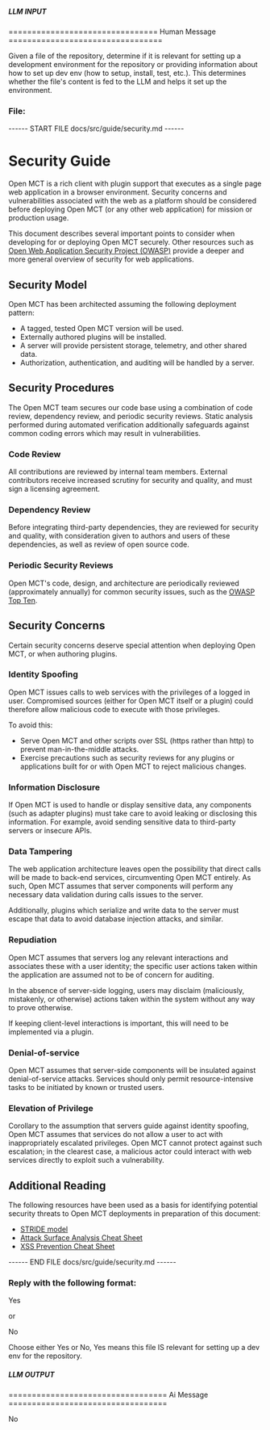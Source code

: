 ##### LLM INPUT #####
================================ Human Message =================================

Given a file of the repository, determine if it is relevant for setting up a development environment for the repository or providing information about how to set up dev env (how to setup, install, test, etc.). This determines whether the file's content is fed to the LLM and helps it set up the environment.

### File:
------ START FILE docs/src/guide/security.md ------
# Security Guide

Open MCT is a rich client with plugin support that executes as a single page
web application in a browser environment. Security concerns and
vulnerabilities associated with the web as a platform should be considered
before deploying Open MCT (or any other web application) for mission or
production usage.

This document describes several important points to consider when developing
for or deploying Open MCT securely. Other resources such as
[Open Web Application Security Project (OWASP)](https://www.owasp.org)
provide a deeper and more general overview of security for web applications.


## Security Model

Open MCT has been architected assuming the following deployment pattern:

* A tagged, tested Open MCT version will be used.
* Externally authored plugins will be installed.
* A server will provide persistent storage, telemetry, and other shared data.
* Authorization, authentication, and auditing will be handled by a server.


## Security Procedures

The Open MCT team secures our code base using a combination of code review,
dependency review, and periodic security reviews. Static analysis performed 
during automated verification additionally safeguards against common 
coding errors which may result in vulnerabilities.


### Code Review

All contributions are reviewed by internal team members. External
contributors receive increased scrutiny for security and quality,
and must sign a licensing agreement.

### Dependency Review

Before integrating third-party dependencies, they are reviewed for security
and quality, with consideration given to authors and users of these
dependencies, as well as review of open source code.

### Periodic Security Reviews

Open MCT's code, design, and architecture are periodically reviewed
(approximately annually) for common security issues, such as the
[OWASP Top Ten](https://www.owasp.org/index.php/Category:OWASP_Top_Ten_Project).


## Security Concerns

Certain security concerns deserve special attention when deploying Open MCT,
or when authoring plugins.

### Identity Spoofing

Open MCT issues calls to web services with the privileges of a logged in user.
Compromised sources (either for Open MCT itself or a plugin) could
therefore allow malicious code to execute with those privileges.

To avoid this:

* Serve Open MCT and other scripts over SSL (https rather than http)
  to prevent man-in-the-middle attacks.
* Exercise precautions such as security reviews for any plugins or
  applications built for or with Open MCT to reject malicious changes.

### Information Disclosure

If Open MCT is used to handle or display sensitive data, any components
(such as adapter plugins) must take care to avoid leaking or disclosing
this information. For example, avoid sending sensitive data to third-party
servers or insecure APIs.

### Data Tampering

The web application architecture leaves open the possibility that direct
calls will be made to back-end services, circumventing Open MCT entirely.
As such, Open MCT assumes that server components will perform any necessary
data validation during calls issues to the server.

Additionally, plugins which serialize and write data to the server must
escape that data to avoid database injection attacks, and similar.

### Repudiation

Open MCT assumes that servers log any relevant interactions and associates
these with a user identity; the specific user actions taken within the
application are assumed not to be of concern for auditing.

In the absence of server-side logging, users may disclaim (maliciously,
mistakenly, or otherwise) actions taken within the system without any
way to prove otherwise.

If keeping client-level interactions is important, this will need to be
implemented via a plugin.

### Denial-of-service

Open MCT assumes that server-side components will be insulated against
denial-of-service attacks. Services should only permit resource-intensive
tasks to be initiated by known or trusted users.

### Elevation of Privilege

Corollary to the assumption that servers guide against identity spoofing,
Open MCT assumes that services do not allow a user to act with
inappropriately escalated privileges. Open MCT cannot protect against
such escalation; in the clearest case, a malicious actor could interact
with web services directly to exploit such a vulnerability.

## Additional Reading

The following resources have been used as a basis for identifying potential
security threats to Open MCT deployments in preparation of this document:

* [STRIDE model](https://www.owasp.org/index.php/Threat_Risk_Modeling#STRIDE)
* [Attack Surface Analysis Cheat Sheet](https://www.owasp.org/index.php/Attack_Surface_Analysis_Cheat_Sheet)
* [XSS Prevention Cheat Sheet](https://www.owasp.org/index.php/XSS_(Cross_Site_Scripting)_Prevention_Cheat_Sheet)

------ END FILE docs/src/guide/security.md ------

### Reply with the following format:

<rel>Yes</rel>

or

<rel>No</rel>

Choose either Yes or No, Yes means this file IS relevant for setting up a dev env for the repository.

##### LLM OUTPUT #####
================================== Ai Message ==================================

<rel>No</rel>